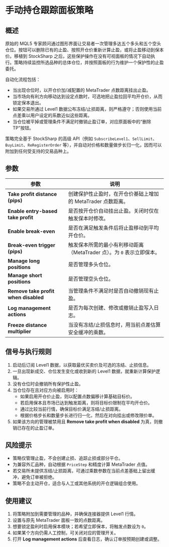 # 手动持仓跟踪面板策略

## 概述

原始的 MQL5 专家顾问通过图形界面让交易者一次管理多达五个多头和五个空头仓位。按钮可以删除已有的止盈、按照开仓价重新计算止盈，或将止盈移动到保本价。移植到 StockSharp 之后，这些保护操作在没有可视面板的情况下自动执行。策略持续监控所选品种的总体仓位，并按照面板的行为维护一个保护性的止盈委托。

自动化流程包括：

- 当出现仓位时，以开仓价加/减配置的 MetaTrader 点数距离挂出止盈。
- 当市场向有利方向移动达到设定点数时，可选地把止盈拉回平均开仓价，从而锁定保本退出。
- 如果交易所通过 Level1 数据公布冻结/止损距离，则严格遵守；否则使用当前点差乘以用户设定的系数近似这些距离。
- 当仓位被平掉或管理条件不满足时撤销止盈订单，对应原面板中的“删除 TP”按钮。

策略完全基于 StockSharp 的高级 API（例如 `SubscribeLevel1`、`SellLimit`、`BuyLimit`、`ReRegisterOrder` 等），并自动对价格和数量做步长归一化，因而可以附加到任何受支持的交易品种上。

## 参数

| 参数 | 说明 |
|------|------|
| **Take profit distance (pips)** | 创建保护性止盈时，在开仓价基础上增加的 MetaTrader 点数距离。 |
| **Enable entry-based take profit** | 是否按开仓价自动挂出止盈。关闭时仅在触发保本时修改。 |
| **Enable break-even** | 是否在满足触发条件后将止盈移动到平均开仓价。 |
| **Break-even trigger (pips)** | 触发保本所需的最小有利移动距离（MetaTrader 点）。为 `0` 表示立即保本。 |
| **Manage long positions** | 是否管理多头仓位。 |
| **Manage short positions** | 是否管理空头仓位。 |
| **Remove take profit when disabled** | 当管理条件不满足时是否自动撤销现有止盈。 |
| **Log management actions** | 是否为每次创建、修改或撤销止盈写入日志。 |
| **Freeze distance multiplier** | 当没有冻结/止损信息时，用当前点差估算安全缓冲的乘数。 |

## 信号与执行规则

1. 启动后订阅 Level1 数据，以获取最优买卖价及可选的冻结、止损信息。
2. 一旦出现新成交、仓位发生变化或收到新的 Level1 数据，就重新计算保护逻辑。
3. 没有仓位时会撤销所有保护性止盈。
4. 当仓位存在且对应方向被启用时：
   - 如果启用开仓价止盈，则以配置点数偏移计算基础目标价。
   - 若启用保本且市场已达到触发距离，则将目标价限制在平均开仓价。
   - 通过比较当前行情，确保目标价满足冻结/止损距离。
   - 根据价格步长和数量步长进行归一化，然后在对向挂出或修改限价单。
5. 如果该方向的管理被禁用且 **Remove take profit when disabled** 为真，则撤销已存在的止盈订单。

## 风险提示

- 策略仅管理止盈，不会创建止损、追踪止损或部分平仓。
- 为兼容外汇品种，自动根据 `PriceStep` 和精度计算 MetaTrader 点值。
- 若交易所未提供冻结/止损距离，可通过乘数参数在当前点差基础上留出缓冲，避免订单被拒绝。
- 策略不会主动开仓，适合与人工或其他系统的开仓逻辑组合使用。

## 使用建议

1. 将策略附加到需要管理的品种，并确保连接器提供 Level1 行情。
2. 设置与原先 MetaTrader 面板一致的点数距离。
3. 想要锁定盈利时启用保本模块；若希望立即保本，将触发点数设为 `0`。
4. 如果某个方向仍需人工控制，可关闭对应的管理开关。
5. 打开 **Log management actions** 后查看日志，确认订单按预期创建或调整。

